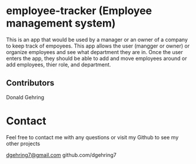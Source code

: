 # employee-tracker (Employee management system)

This is an app that would be used by a manager or an owner of a company to keep track of empoyees. This app allows the user (mangger or owner) or organize employees and see what department they are in. 
Once the user enters the app, they should be able to add and move employees around or add employees, thier role, and department. 

## Contributors
Donald Gehring

# Contact

Feel free to contact me with any questions or visit my Github to see my other projects

dgehring7@gmail.com
github.com/dgehring7